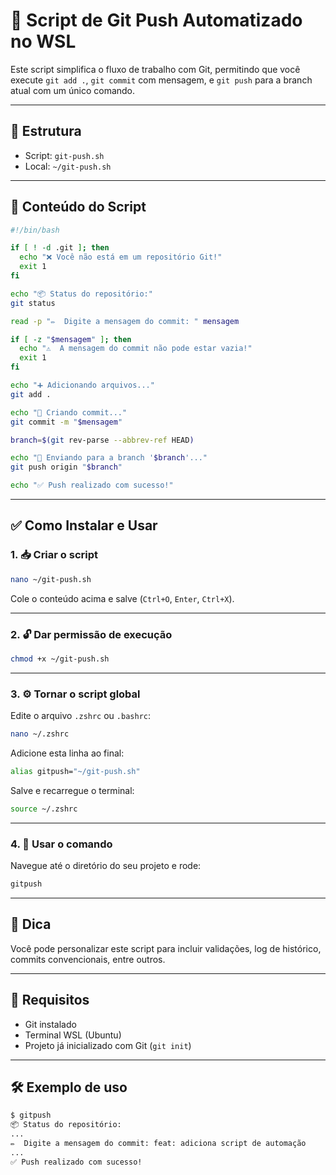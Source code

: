# 🚀 Script de Git Push Automatizado no WSL

Este script simplifica o fluxo de trabalho com Git, permitindo que você execute `git add .`, `git commit` com mensagem, e `git push` para a branch atual com um único comando.

---

## 📁 Estrutura

- Script: `git-push.sh`
- Local: `~/git-push.sh`

---

## 📜 Conteúdo do Script

```bash
#!/bin/bash

if [ ! -d .git ]; then
  echo "❌ Você não está em um repositório Git!"
  exit 1
fi

echo "📦 Status do repositório:"
git status

read -p "✏️  Digite a mensagem do commit: " mensagem

if [ -z "$mensagem" ]; then
  echo "⚠️  A mensagem do commit não pode estar vazia!"
  exit 1
fi

echo "➕ Adicionando arquivos..."
git add .

echo "📝 Criando commit..."
git commit -m "$mensagem"

branch=$(git rev-parse --abbrev-ref HEAD)

echo "🚀 Enviando para a branch '$branch'..."
git push origin "$branch"

echo "✅ Push realizado com sucesso!"
```

---

## ✅ Como Instalar e Usar

### 1. 📥 Criar o script

```bash
nano ~/git-push.sh
```

Cole o conteúdo acima e salve (`Ctrl+O`, `Enter`, `Ctrl+X`).

---

### 2. 🔓 Dar permissão de execução

```bash
chmod +x ~/git-push.sh
```

---

### 3. ⚙️ Tornar o script global

Edite o arquivo `.zshrc` ou `.bashrc`:

```bash
nano ~/.zshrc
```

Adicione esta linha ao final:

```bash
alias gitpush="~/git-push.sh"
```

Salve e recarregue o terminal:

```bash
source ~/.zshrc
```

---

### 4. 🚀 Usar o comando

Navegue até o diretório do seu projeto e rode:

```bash
gitpush
```

---

## 🧠 Dica

Você pode personalizar este script para incluir validações, log de histórico, commits convencionais, entre outros.

---

## 📌 Requisitos

- Git instalado
- Terminal WSL (Ubuntu)
- Projeto já inicializado com Git (`git init`)

---

## 🛠 Exemplo de uso

```bash
$ gitpush
📦 Status do repositório:
...
✏️  Digite a mensagem do commit: feat: adiciona script de automação
...
✅ Push realizado com sucesso!
```
